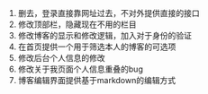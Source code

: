 1. 删去，登录直接靠网址过去，不对外提供直接的接口
2. 修改顶部栏，隐藏现在不用的栏目
3. 修改博客的显示和修改逻辑，加入对于身份的验证
4. 在首页提供一个用于筛选本人的博客的可选项
5. 修改后台个人信息的修改
6. 修改关于我页面个人信息重叠的bug
7. 博客编辑界面提供基于markdown的编辑方式